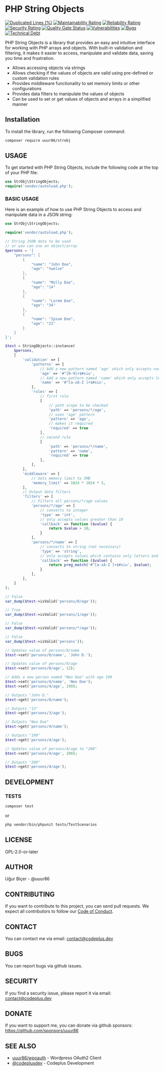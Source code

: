 
# PHP String Objects
[![Duplicated Lines (%)](https://sonarcloud.io/api/project_badges/measure?project=uuur86_strobj&metric=duplicated_lines_density)](https://sonarcloud.io/summary/new_code?id=uuur86_strobj)
[![Maintainability Rating](https://sonarcloud.io/api/project_badges/measure?project=uuur86_strobj&metric=sqale_rating)](https://sonarcloud.io/summary/new_code?id=uuur86_strobj)
[![Reliability Rating](https://sonarcloud.io/api/project_badges/measure?project=uuur86_strobj&metric=reliability_rating)](https://sonarcloud.io/summary/new_code?id=uuur86_strobj)
[![Security Rating](https://sonarcloud.io/api/project_badges/measure?project=uuur86_strobj&metric=security_rating)](https://sonarcloud.io/summary/new_code?id=uuur86_strobj)
[![Quality Gate Status](https://sonarcloud.io/api/project_badges/measure?project=uuur86_strobj&metric=alert_status)](https://sonarcloud.io/summary/new_code?id=uuur86_strobj)
[![Vulnerabilities](https://sonarcloud.io/api/project_badges/measure?project=uuur86_strobj&metric=vulnerabilities)](https://sonarcloud.io/summary/new_code?id=uuur86_strobj)
[![Bugs](https://sonarcloud.io/api/project_badges/measure?project=uuur86_strobj&metric=bugs)](https://sonarcloud.io/summary/new_code?id=uuur86_strobj)
[![Technical Debt](https://sonarcloud.io/api/project_badges/measure?project=uuur86_strobj&metric=sqale_index)](https://sonarcloud.io/summary/new_code?id=uuur86_strobj)

PHP String Objects is a library that provides an easy and intuitive interface for working with PHP arrays and objects. With built-in validation and filtering, it makes it easier to access, manipulate and validate data, saving you time and frustration.

* Allows accessing objects via strings
* Allows checking if the values of objects are valid using pre-defined or custom validation rules
* Provides middleware functionality to set memory limits or other configurations
* Provides data filters to manipulate the values of objects
* Can be used to set or get values of objects and arrays in a simplified manner

## Installation

To install the library, run the following Composer command:

```bash
composer require uuur86/strobj
```

## USAGE

To get started with PHP String Objects, include the following code at the top of your PHP file:

```php
use StrObj\StringObjects;
require('vendor/autoload.php');
```

### BASIC USAGE

Here is an example of how to use PHP String Objects to access and manipulate data in a JSON string:

```php
use StrObj\StringObjects;

require('vendor/autoload.php');

// String JSON data to be used
// or you can use an object/array
$persons = '{
    "persons": [
        {
            "name": "John Doe",
            "age": "twelve"
        },
        {
            "name": "Molly Doe",
            "age": "14"
        },
        {
            "name": "Lorem Doe",
            "age": "34"
        },
        {
            "name": "Ipsum Doe",
            "age": "21"
        }
    ]
}';

$test = StringObjects::instance(
    $persons,
    [
        'validation' => [
            'patterns' => [
                // Add a new pattern named 'age' which only accepts numbers
                'age' => '#^[0-9]+$#siu',
                // Add a new pattern named 'name' which only accepts letters and spaces
                'name' => '#^[a-zA-Z ]+$#siu',
            ],
            'rules' => [
                // first rule
                [
                    // path scope to be checked
                    'path' => 'persons/*/age',
                    // uses 'age' pattern
                    'pattern' => 'age',
                    // makes it required
                    'required' => true
                ],
                // second rule
                [
                    'path' => 'persons/*/name',
                    'pattern' => 'name',
                    'required' => true
                ],
            ],
        ],
        'middleware' => [
            // Sets memory limit to 3MB
            'memory_limit' => 1024 * 1024 * 3,
        ],
        // Output data filters
        'filters' => [
            // Filters all persons/*/age values
            'persons/*/age' => [
                // converts to integer
                'type' => 'int',
                // only accepts values greater than 10
                'callback' => function ($value) {
                    return $value > 10;
                }
            ],
            'persons/*/name' => [
                // converts to string (not necessary)
                'type' => 'string',
                // only accepts values which contains only letters and spaces
                'callback' => function ($value) {
                    return preg_match('#^[a-zA-Z ]+$#siu', $value);
                }
            ],
        ],
    ]
);

// False
var_dump($test->isValid('persons/0/age'));

// True
var_dump($test->isValid('persons/1/age'));

// False
var_dump($test->isValid('persons/*/age'));

// False
var_dump($test->isValid('persons'));

// Updates value of persons/0/name
$test->set('persons/0/name', 'John D.');

// Updates value of persons/0/age
$test->set('persons/0/age', 12);

// Adds a new person named "Neo Doe" with age 199
$test->set('persons/4/name', 'Neo Doe');
$test->set('persons/4/age', 199);

// Outputs "John D."
$test->get('persons/0/name');

// Outputs "12"
$test->get('persons/3/age');

// Outputs "Neo Doe"
$test->get('persons/4/name');

// Outputs "199"
$test->get('persons/4/age');

// Updates value of persons/4/age to "200"
$test->set('persons/4/age', 200);

// Outputs "200"
$test->get('persons/4/age');
```

## DEVELOPMENT

### TESTS

```bash
composer test
```

or

```bash
php vendor/bin/phpunit tests/TestScenarios
```

## LICENSE

GPL-2.0-or-later

## AUTHOR

Uğur Biçer - @uuur86

## CONTRIBUTING

If you want to contribute to this project, you can send pull requests. We expect all contributors to follow our [Code of Conduct](CONTRIBUTING.md).

## CONTACT

You can contact me via email: contact@codeplus.dev

## BUGS

You can report bugs via github issues.

## SECURITY

If you find a security issue, please report it via email: contact@codeplus.dev

## DONATE

If you want to support me, you can donate via github sponsors: <https://github.com/sponsors/uuur86>

## SEE ALSO

- [uuur86/wpoauth]( https://github.com/uuur86/wpoauth ) - Wordpress OAuth2 Client
- [@codeplusdev]( https://github.com/codeplusdev ) - Codeplus Development
